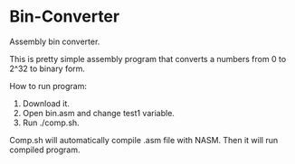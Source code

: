 # Bin-Converter
Assembly bin converter.

This is pretty simple assembly program that converts a numbers from 0 to 2^32 to binary form.

How to run program:
1. Download it.
2. Open bin.asm and change test1 variable.
3. Run ./comp.sh.

Comp.sh will automatically compile .asm file with NASM. Then it will run compiled program.
